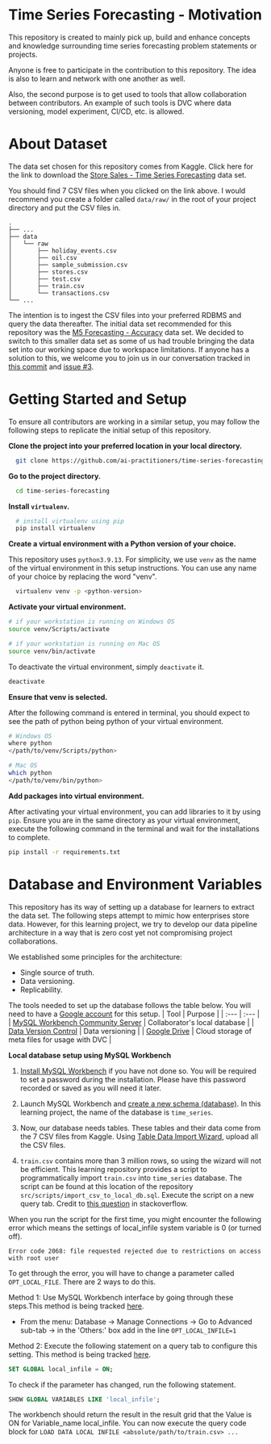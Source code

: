 # Time Series Forecasting - Motivation
This repository is created to mainly pick up, build and enhance concepts and knowledge surrounding time series forecasting problem statements or projects.

Anyone is free to participate in the contribution to this repository. The idea is also to learn and network with one another as well.

Also, the second purpose is to get used to tools that allow collaboration between contributors. An example of such tools is DVC where data versioning, model experiment, CI/CD, etc. is allowed.

# About Dataset
The data set chosen for this repository comes from Kaggle. Click here for the link to download the [Store Sales - Time Series Forecasting](https://www.kaggle.com/competitions/store-sales-time-series-forecasting/data?select=oil.csv) data set.

You should find 7 CSV files when you clicked on the link above. I would recommend you create a folder called `data/raw/` in the root of your project directory and put the CSV files in.

```
.
├── ...
├── data
│   └── raw
│       ├── holiday_events.csv
│       ├── oil.csv
│       ├── sample_submission.csv
│       ├── stores.csv
│       ├── test.csv
│       ├── train.csv
│       └── transactions.csv
└── ...
```

The intention is to ingest the CSV files into your preferred RDBMS and query the data thereafter.
The initial data set recommended for this repository was the [M5 Forecasting - Accuracy](https://www.kaggle.com/competitions/m5-forecasting-accuracy/data) data set. We decided to switch to this smaller data set as some of us had trouble bringing the data set into our working space due to workspace limitations. If anyone has a solution to this, we welcome you to join us in our conversation tracked in [this commit](https://github.com/ai-practitioners/time-series-forecasting/commit/e542144dfe6fce26b657393c287a6c3dd85b11ea) and [issue #3](https://github.com/ai-practitioners/time-series-forecasting/issues/3).

# Getting Started and Setup
To ensure all contributors are working in a similar setup, you may follow the following steps to replicate the initial setup of this repository.

**Clone the project into your preferred location in your local directory.**

```bash
  git clone https://github.com/ai-practitioners/time-series-forecasting.git
```

**Go to the project directory.**

```bash
  cd time-series-forecasting
```

**Install `virtualenv`.**

```bash
  # install virtualenv using pip
  pip install virtualenv
```

**Create a virtual environment with a Python version of your choice.**

This repository uses `python3.9.13`. For simplicity, we use `venv` as the name of the virtual environment in this setup instructions. You can use any name of your choice by replacing the word "venv".

```bash
  virtualenv venv -p <python-version>
```

**Activate your virtual environment.**

```bash
# if your workstation is running on Windows OS
source venv/Scripts/activate

# if your workstation is running on Mac OS
source venv/bin/activate
```
To deactivate the virtual environment, simply `deactivate` it.
```bash
deactivate
```

**Ensure that venv is selected.**

After the following command is entered in terminal, you should expect to see the path of python being python of your virtual environment.

```bash
# Windows OS
where python
</path/to/venv/Scripts/python>

# Mac OS
which python
</path/to/venv/bin/python>
```

**Add packages into virtual environment.**

After activating your virtual environment, you can add libraries to it by using `pip`. Ensure you are in the same directory as your virtual environment, execute the following command in the terminal and wait for the installations to complete. 
```bash
pip install -r requirements.txt
```

# Database and Environment Variables
This repository has its way of setting up a database for learners to extract the data set. The following steps attempt to mimic how enterprises store data. However, for this learning project, we try to develop our data pipeline architecture in a way that is zero cost yet not compromising project collaborations.

We established some principles for the architecture:
 - Single source of truth.
 - Data versioning.
 - Replicability. 

The tools needed to set up the database follows the table below. You will need to have a [Google account](https://accounts.google.com/signup/v2/createaccount?flowName=GlifWebSignIn&flowEntry=SignUp) for this setup.
| Tool | Purpose |
| :--- | :--- |
| [MySQL Workbench Community Server](https://www.mysql.com/) | Collaborator's local database |
| [Data Version Control](https://dvc.org/) | Data versioning |
| [Google Drive](https://www.google.com/intl/en_sg/drive/) | Cloud storage of meta files for usage with DVC |

**Local database setup using MySQL Workbench**

1. [Install MySQL Workbench](https://dev.mysql.com/doc/workbench/en/wb-installing.html) if you have not done so. You will be required to set a password during the installation. Please have this password recorded or saved as you will need it later.

2. Launch MySQL Workbench and [create a new schema (database)](https://dev.mysql.com/doc/workbench/en/workbench-faq.html#faq-workbench-create-database). In this learning project, the name of the database is `time_series`.

3. Now, our database needs tables. These tables and their data come from the 7 CSV files from Kaggle. Using [Table Data Import Wizard](https://dev.mysql.com/doc/workbench/en/wb-admin-export-import-table.html), upload all the CSV files.

4. `train.csv` contains more than 3 million rows, so using the wizard will not be efficient. This learning repository provides a script to programmatically import `train.csv` into `time_series` database. The script can be found at this location of the repository `src/scripts/import_csv_to_local_db.sql`. Execute the script on a new query tab. Credit to [this question](https://stackoverflow.com/questions/14127529/import-data-in-mysql-from-a-csv-file-using-load-data-infile) in stackoverflow. 

When you run the script for the first time, you might encounter the following error which means the settings of local_infile system variable is 0 (or turned off).

```{error}
Error code 2068: file requested rejected due to restrictions on access with root user
```

To get through the error, you will have to change a parameter called `OPT_LOCAL_FILE`. There are 2 ways to do this.

Method 1: Use MySQL Workbench interface by going through these steps.This method is being tracked [here](https://bugs.mysql.com/bug.php?id=91872).

* From the menu: Database -> Manage Connections -> Go to Advanced sub-tab -> in the 'Others:' box add in the line `OPT_LOCAL_INFILE=1`

Method 2: Execute the following statement on a query tab to configure this setting. This method is being tracked [here](https://bugs.mysql.com/bug.php?id=91872).
 ```sql
SET GLOBAL local_infile = ON;
```

To check if the parameter has changed, run the following statement.

```sql
SHOW GLOBAL VARIABLES LIKE 'local_infile';
```
The workbench should return the result in the result grid that the Value is ON for Variable_name local_infile. You can now execute the query code block for `LOAD DATA LOCAL INFILE <absolute/path/to/train.csv> ...`
